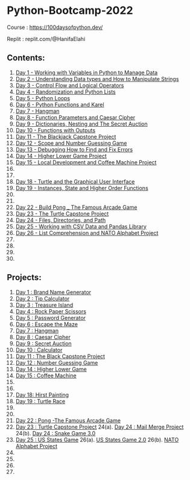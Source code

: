# Python-Bootcamp-2022
 
 Course : https://100daysofpython.dev/
 
 Replit : replit.com/@HanifaElahi
 
## Contents: 

1. [Day 1 - Working with Variables in Python to Manage Data](https://github.com/HanifaElahi/Python-Bootcamp-2022/tree/main/Day%201%20-%20Working%20with%20Variables%20in%20Python%20to%20Manage%20Data)
2. [Day 2 - Understanding Data types and How to Manipulate Strings](https://github.com/HanifaElahi/Python-Bootcamp-2022/tree/main/Day%202%20-%20Understanding%20Data%20types%20and%20How%20to%20Manipulate%20Strings)
3. [Day 3 - Control Flow and Logical Operators](https://github.com/HanifaElahi/Python-Bootcamp-2022/tree/main/Day%203%20-%20Control%20Flow%20and%20Logical%20Operators)
4. [Day 4 - Randomization and Python Lists](https://github.com/HanifaElahi/Python-Bootcamp-2022/tree/main/Day%204%20-%20Randomization%20and%20Python%20Lists)
5. [Day 5 - Python Loops](https://github.com/HanifaElahi/Python-Bootcamp-2022/tree/main/Day%205%20-%20Python%20Loops)
6. [Day 6 - Python Functions and Karel](https://github.com/HanifaElahi/Python-Bootcamp-2022/tree/main/Day%206%20-%20Python%20Functions%20and%20Karel)
7. [Day 7 - Hangman](https://github.com/HanifaElahi/Python-Bootcamp-2022/tree/main/Day%207%20-%20Hangman)
8. [Day 8 - Function Parameters and Caesar Cipher](https://github.com/HanifaElahi/Python-Bootcamp-2022/tree/main/Day%208%20-%20Function%20Parameters%20and%20Caesar%20Cipher)
9. [Day 9 - Dictionaries, Nesting and The Secret Auction](https://github.com/HanifaElahi/Python-Bootcamp-2022/tree/main/Day%209%20-%20Dictionaries%2C%20Nesting%20and%20The%20Secret%20Auction)
10. [Day 10 - Functions with Outputs](https://github.com/HanifaElahi/Python-Bootcamp-2022/tree/main/Day%2010%20-%20Functions%20with%20Outputs)
11. [Day 11 - The Blackjack Capstone Project](https://github.com/HanifaElahi/Python-Bootcamp-2022/tree/main/Day%2011%20-%20The%20Blackjack%20Capstone%20Project)
12. [Day 12 - Scope and Number Guessing Game](https://github.com/HanifaElahi/Python-Bootcamp-2022/tree/main/Day%2012%20-%20Scope%20and%20Number%20Guessing%20Game)
13. [Day 13 - Debugging How to Find and Fix Errors](https://github.com/HanifaElahi/Python-Bootcamp-2022/tree/main/Day%2013%20-%20Debugging%20How%20to%20Find%20and%20Fix%20Errors)
14. [Day 14 - Higher Lower Game Project](https://github.com/HanifaElahi/Python-Bootcamp-2022/tree/main/Day%2014%20-%20Higher%20Lower%20Game%20Project)
15. [Day 15 - Local Development and Coffee Machine Project](https://github.com/HanifaElahi/Python-Bootcamp-2022/tree/main/Day%2015%20-%20Local%20Development%20and%20Coffee%20Machine%20Project)
16. []()
17. []()
18. [Day 18 - Turtle and the Graphical User Interface](https://github.com/HanifaElahi/Python-Bootcamp-2022/tree/main/Day%2018%20-%20Turtle%20and%20the%20Graphical%20User%20Interface)
19. [Day 19 - Instances, State and Higher Order Functions](https://github.com/HanifaElahi/Python-Bootcamp-2022/tree/main/Day%2019%20-%20Instances%2C%20State%20and%20Higher%20Order%20Functions)
20. []()
21. []()
22. [Day 22 - Build Pong _ The Famous Arcade Game](https://github.com/HanifaElahi/Python-Bootcamp-2022/tree/main/Day%2022%20-%20Build%20Pong%20_%20The%20Famous%20Arcade%20Game)
23. [Day 23 - The Turtle Capstone Project](https://github.com/HanifaElahi/Python-Bootcamp-2022/tree/main/Day%2023%20-%20The%20Turtle%20Capstone%20Project)
24. [Day 24 - Files, Directories, and Path](https://github.com/HanifaElahi/Python-Bootcamp-2022/tree/main/Day%2024%20-%20Files%2C%20Directories%2C%20and%20Paths)
25. [Day 25 - Working with CSV Data and Pandas Library](https://github.com/HanifaElahi/Python-Bootcamp-2022/tree/main/Day%2025%20-%20Working%20with%20CSV%20Data%20and%20Pandas%20Library)
26. [Day 26 - List Comprehension and NATO Alphabet Project](https://github.com/HanifaElahi/Python-Bootcamp-2022/tree/main/Day%2026%20-%20List%20Comprehension%20and%20NATO%20Alphabet%20Project)
27. []()
28. []()
29. []()
30. []()


## Projects:

1. [Day 1 : Brand Name Generator](https://github.com/HanifaElahi/Python-Bootcamp-2022/blob/main/Day%201%20-%20Working%20with%20Variables%20in%20Python%20to%20Manage%20Data/project_1_brand_name_generator.py)
2. [Day 2 : Tip Calculator](https://github.com/HanifaElahi/Python-Bootcamp-2022/blob/main/Day%202%20-%20Understanding%20Data%20types%20and%20How%20to%20Manipulate%20Strings/project_2_tip_calculator.py)
3. [Day 3 : Treasure Island](https://github.com/HanifaElahi/Python-Bootcamp-2022/blob/main/Day%203%20-%20Control%20Flow%20and%20Logical%20Operators/project_3_treasure_island.py)
4. [Day 4 : Rock Paper Scissors](https://github.com/HanifaElahi/Python-Bootcamp-2022/blob/main/Day%204%20-%20Randomization%20and%20Python%20Lists/project_4_rock_paper_scissors.py)
5. [Day 5 : Password Generator](https://github.com/HanifaElahi/Python-Bootcamp-2022/blob/main/Day%205%20-%20Python%20Loops/project_5_password_generator.py)
6. [Day 6 : Escape the Maze](https://github.com/HanifaElahi/Python-Bootcamp-2022/blob/main/Day%206%20-%20Python%20Functions%20and%20Karel/project_6_escape_the_maze.py)
7. [Day 7 : Hangman](https://github.com/HanifaElahi/Python-Bootcamp-2022/blob/main/Day%207%20-%20Hangman/project_7_hangman.py)
8. [Day 8 : Caesar Cipher](https://github.com/HanifaElahi/Python-Bootcamp-2022/blob/main/Day%208%20-%20Function%20Parameters%20and%20Caesar%20Cipher/project_8_caesar_cipher.py)
9. [Day 9 : Secret Auction](https://github.com/HanifaElahi/Python-Bootcamp-2022/blob/main/Day%209%20-%20Dictionaries%2C%20Nesting%20and%20The%20Secret%20Auction/project_9_secret_auction.py)
10. [Day 10 : Calculator](https://github.com/HanifaElahi/Python-Bootcamp-2022/blob/main/Day%2010%20-%20Functions%20with%20Outputs/project_10_calculator.py)
11. [Day 11 : The Black Capstone Project](https://github.com/HanifaElahi/Python-Bootcamp-2022/blob/main/Day%2011%20-%20The%20Blackjack%20Capstone%20Project/project_11_blackjack_capstone_project.py)
12. [Day 12 : Number Guessing Game](https://github.com/HanifaElahi/Python-Bootcamp-2022/blob/main/Day%2012%20-%20Scope%20and%20Number%20Guessing%20Game/project_12_number_guessing.py)
14. [Day 14 : Higher Lower Game](https://github.com/HanifaElahi/Python-Bootcamp-2022/blob/main/Day%2014%20-%20Higher%20Lower%20Game%20Project/project_14_higer_lower_game.py)
15. [Day 15 : Coffee Machine ](https://github.com/HanifaElahi/Python-Bootcamp-2022/blob/main/Day%2015%20-%20Local%20Development%20and%20Coffee%20Machine%20Project/project_15_coffee_machine.py)
16. []()
17. []()
18. [Day 18: Hirst Painting](https://github.com/HanifaElahi/Python-Bootcamp-2022/blob/main/Day%2018%20-%20Turtle%20and%20the%20Graphical%20User%20Interface/project_18_the_hirst_painting_project.py)
19. [Day 19 : Turtle Race](https://github.com/HanifaElahi/Python-Bootcamp-2022/blob/main/Day%2019%20-%20Instances%2C%20State%20and%20Higher%20Order%20Functions/project_19_turtle_race.py)
20. []()
21. []()
22. [Day 22 : Pong -The Famous Arcade Game](https://github.com/HanifaElahi/Python-Bootcamp-2022/tree/main/Day%2022%20-%20Build%20Pong%20_%20The%20Famous%20Arcade%20Game)
23. [Day 23 : Turtle Capstone Project](https://github.com/HanifaElahi/Python-Bootcamp-2022/tree/main/Day%2023%20-%20The%20Turtle%20Capstone%20Project)
24(a). [Day 24 : Mail Merge Project](https://github.com/HanifaElahi/Python-Bootcamp-2022/tree/main/Day%2024%20-%20Files%2C%20Directories%2C%20and%20Paths/Mail%20Merge%20Project)
24(b). [Day 24 : Snake Game 3.0](https://github.com/HanifaElahi/Python-Bootcamp-2022/tree/main/Day%2024%20-%20Files%2C%20Directories%2C%20and%20Paths/Snake%20Game%20Project)
25. [Day 25 : US States Game](https://github.com/HanifaElahi/Python-Bootcamp-2022/tree/main/Day%2025%20-%20Working%20with%20CSV%20Data%20and%20Pandas%20Library/US%20States%20Game)
26(a). [US States Game 2.0](https://github.com/HanifaElahi/Python-Bootcamp-2022/tree/main/Day%2026%20-%20List%20Comprehension%20and%20NATO%20Alphabet%20Project/US%20States%20Game%202.0)
26(b). [NATO Alphabet Project](https://github.com/HanifaElahi/Python-Bootcamp-2022/tree/main/Day%2026%20-%20List%20Comprehension%20and%20NATO%20Alphabet%20Project/NATO%20Alphabet%20Project)
27. []()
28. []()
29. []()
30. []()
